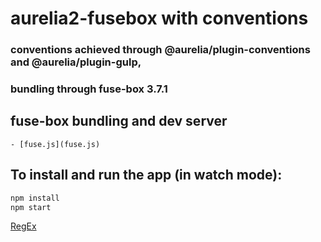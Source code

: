 # aurelia2-fusebox with conventions

### conventions achieved through @aurelia/plugin-conventions and @aurelia/plugin-gulp, 
### bundling through fuse-box 3.7.1


## fuse-box bundling and dev server
    - [fuse.js](fuse.js)

## To install and run the app (in watch mode):

```bash
npm install
npm start
```

[RegEx](https://regex101.com/r/vtMD1I/1)
